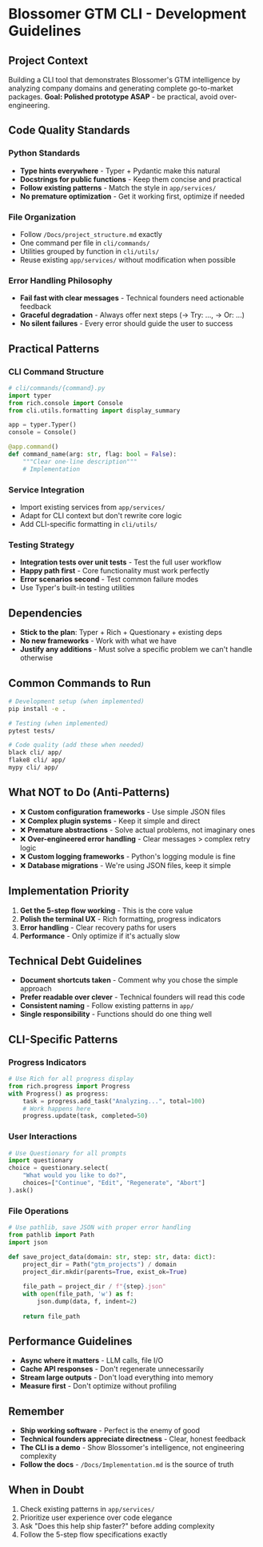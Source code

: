 # Blossomer GTM CLI - Development Guidelines

## Project Context
Building a CLI tool that demonstrates Blossomer's GTM intelligence by analyzing company domains and generating complete go-to-market packages. **Goal: Polished prototype ASAP** - be practical, avoid over-engineering.

## Code Quality Standards

### Python Standards
- **Type hints everywhere** - Typer + Pydantic make this natural
- **Docstrings for public functions** - Keep them concise and practical
- **Follow existing patterns** - Match the style in `app/services/` 
- **No premature optimization** - Get it working first, optimize if needed

### File Organization
- Follow `/Docs/project_structure.md` exactly
- One command per file in `cli/commands/`
- Utilities grouped by function in `cli/utils/`
- Reuse existing `app/services/` without modification when possible

### Error Handling Philosophy
- **Fail fast with clear messages** - Technical founders need actionable feedback
- **Graceful degradation** - Always offer next steps (→ Try: ..., → Or: ...)
- **No silent failures** - Every error should guide the user to success

## Practical Patterns

### CLI Command Structure
```python
# cli/commands/{command}.py
import typer
from rich.console import Console
from cli.utils.formatting import display_summary

app = typer.Typer()
console = Console()

@app.command()
def command_name(arg: str, flag: bool = False):
    """Clear one-line description"""
    # Implementation
```

### Service Integration
- Import existing services from `app/services/`
- Adapt for CLI context but don't rewrite core logic
- Add CLI-specific formatting in `cli/utils/`

### Testing Strategy
- **Integration tests over unit tests** - Test the full user workflow
- **Happy path first** - Core functionality must work perfectly
- **Error scenarios second** - Test common failure modes
- Use Typer's built-in testing utilities

## Dependencies
- **Stick to the plan**: Typer + Rich + Questionary + existing deps
- **No new frameworks** - Work with what we have
- **Justify any additions** - Must solve a specific problem we can't handle otherwise

## Common Commands to Run
```bash
# Development setup (when implemented)
pip install -e .

# Testing (when implemented) 
pytest tests/

# Code quality (add these when needed)
black cli/ app/
flake8 cli/ app/
mypy cli/ app/
```

## What NOT to Do (Anti-Patterns)
- ❌ **Custom configuration frameworks** - Use simple JSON files
- ❌ **Complex plugin systems** - Keep it simple and direct
- ❌ **Premature abstractions** - Solve actual problems, not imaginary ones
- ❌ **Over-engineered error handling** - Clear messages > complex retry logic
- ❌ **Custom logging frameworks** - Python's logging module is fine
- ❌ **Database migrations** - We're using JSON files, keep it simple

## Implementation Priority
1. **Get the 5-step flow working** - This is the core value
2. **Polish the terminal UX** - Rich formatting, progress indicators
3. **Error handling** - Clear recovery paths for users
4. **Performance** - Only optimize if it's actually slow

## Technical Debt Guidelines
- **Document shortcuts taken** - Comment why you chose the simple approach
- **Prefer readable over clever** - Technical founders will read this code
- **Consistent naming** - Follow existing patterns in `app/`
- **Single responsibility** - Functions should do one thing well

## CLI-Specific Patterns

### Progress Indicators
```python
# Use Rich for all progress display
from rich.progress import Progress
with Progress() as progress:
    task = progress.add_task("Analyzing...", total=100)
    # Work happens here
    progress.update(task, completed=50)
```

### User Interactions
```python
# Use Questionary for all prompts
import questionary
choice = questionary.select(
    "What would you like to do?",
    choices=["Continue", "Edit", "Regenerate", "Abort"]
).ask()
```

### File Operations
```python
# Use pathlib, save JSON with proper error handling
from pathlib import Path
import json

def save_project_data(domain: str, step: str, data: dict):
    project_dir = Path("gtm_projects") / domain
    project_dir.mkdir(parents=True, exist_ok=True)
    
    file_path = project_dir / f"{step}.json"
    with open(file_path, 'w') as f:
        json.dump(data, f, indent=2)
    
    return file_path
```

## Performance Guidelines
- **Async where it matters** - LLM calls, file I/O
- **Cache API responses** - Don't regenerate unnecessarily  
- **Stream large outputs** - Don't load everything into memory
- **Measure first** - Don't optimize without profiling

## Remember
- **Ship working software** - Perfect is the enemy of good
- **Technical founders appreciate directness** - Clear, honest feedback
- **The CLI is a demo** - Show Blossomer's intelligence, not engineering complexity
- **Follow the docs** - `/Docs/Implementation.md` is the source of truth

## When in Doubt
1. Check existing patterns in `app/services/`
2. Prioritize user experience over code elegance
3. Ask "Does this help ship faster?" before adding complexity
4. Follow the 5-step flow specifications exactly